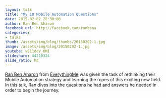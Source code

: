 ```yaml
---
layout: talk
title: "My 10 Mobile Automation Questions"
date: 2015-02-02 20:30:00
author: Ran Ben Aharon
facebook_url: http://facebook.com/ranbena
categories:
- talks
thumb: /assets/img/blog/thumbs/20150202-1.jpg
image: /assets/img/blog/20150202-1.jpg
youtube: vE11deV_OMI
slideshare: 44210324
slide_ratio: hd
---
```


[Ran Ben Aharon] from [EverythingMe] was given the task of rethinking their Mobile Automation strategy and learning the ropes of this exciting new field. In this talk, Ran dives into the questions he had and answers he needed in order to begin the journey.

[Ran Ben Aharon]: http://ranbena.com
[EverythingMe]: http://everything.me
